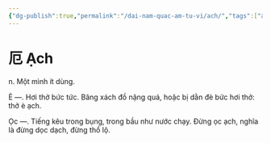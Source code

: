 ```yaml
---
{"dg-publish":true,"permalink":"/dai-nam-quac-am-tu-vi/ach/","tags":["âm-tự-vị"],"created":"2025-08-15T14:51:47.128+07:00"}
---
```


# 厄 Ạch

n. Một mình ít dùng.

È —. Hơi thở bức tức. Bâng xách đồ nặng quá, hoặc bị dằn đè bức hơi thở: thở è ạch.

Ọc —. Tiếng kêu trong bụng, trong bầu như nước chạy. Đừng ọc ạch, nghĩa là đừng dọc dạch, đừng thổ lộ.